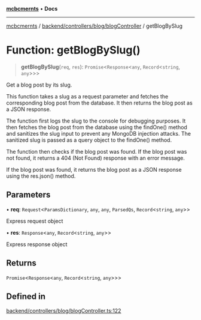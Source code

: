 [**mcbcmernts**](../../../../../README.md) • **Docs**

---

[mcbcmernts](../../../../../modules.md) /
[backend/controllers/blog/blogController](../README.md) / getBlogBySlug

# Function: getBlogBySlug()

> **getBlogBySlug**(`req`, `res`): `Promise`\<`Response`\<`any`,
> `Record`\<`string`, `any`\>\>\>

Get a blog post by its slug.

This function takes a slug as a request parameter and fetches the corresponding
blog post from the database. It then returns the blog post as a JSON response.

The function first logs the slug to the console for debugging purposes. It then
fetches the blog post from the database using the findOne() method and sanitizes
the slug input to prevent any MongoDB injection attacks. The sanitized slug is
passed as a query object to the findOne() method.

The function then checks if the blog post was found. If the blog post was not
found, it returns a 404 (Not Found) response with an error message.

If the blog post was found, it returns the blog post as a JSON response using
the res.json() method.

## Parameters

• **req**: `Request`\<`ParamsDictionary`, `any`, `any`, `ParsedQs`,
`Record`\<`string`, `any`\>\>

Express request object

• **res**: `Response`\<`any`, `Record`\<`string`, `any`\>\>

Express response object

## Returns

`Promise`\<`Response`\<`any`, `Record`\<`string`, `any`\>\>\>

## Defined in

[backend/controllers/blog/blogController.ts:122](https://github.com/Data-Point-Solutions/mcbcMERNts/blob/c075a2f91fc90c2c88df62270de0475f3bdb96de/backend/controllers/blog/blogController.ts#L122)
